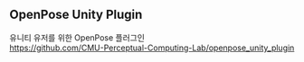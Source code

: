 ## OpenPose Unity Plugin<br/>
유니티 유저를 위한 OpenPose 플러그인<br/>
https://github.com/CMU-Perceptual-Computing-Lab/openpose_unity_plugin